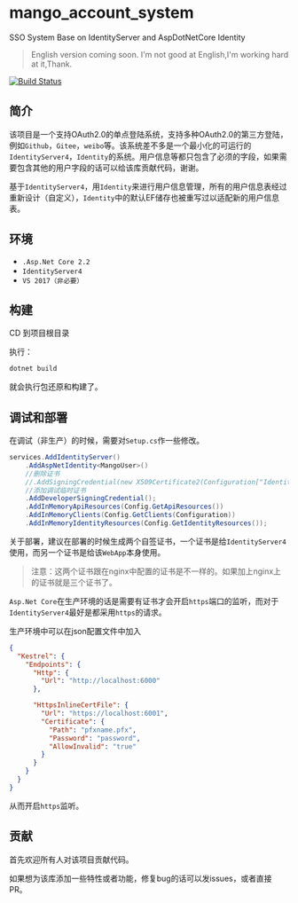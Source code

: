 # mango_account_system

SSO System Base on IdentityServer and AspDotNetCore Identity

> English version coming soon. I'm not good at English,I'm working hard at it,Thank.

[![Build Status](https://dev.azure.com/q932104843/mango_user_system/_apis/build/status/HahaMango.mango_account_system?branchName=master)](https://dev.azure.com/q932104843/mango_user_system/_build/latest?definitionId=4&branchName=master)

## 简介

该项目是一个支持OAuth2.0的单点登陆系统，支持多种OAuth2.0的第三方登陆，例如`Github`，`Gitee`，`weibo`等。该系统差不多是一个最小化的可运行的`IdentityServer4`，`Identity`的系统。用户信息等都只包含了必须的字段，如果需要包含其他的用户字段的话可以给该库贡献代码，谢谢。

基于`IdentityServer4`，用`Identity`来进行用户信息管理，所有的用户信息表经过重新设计（自定义），`Identity`中的默认EF储存也被重写过以适配新的用户信息表。

## 环境

- `.Asp.Net Core 2.2`
- `IdentityServer4`
- `VS 2017（非必要）`

## 构建

CD 到项目根目录

执行：

```powershell
dotnet build
```

就会执行包还原和构建了。

## 调试和部署

在调试（非生产）的时候，需要对`Setup.cs`作一些修改。

```csharp
services.AddIdentityServer()
    .AddAspNetIdentity<MangoUser>()
    //删除证书
    //.AddSigningCredential(new X509Certificate2(Configuration["IdentityServerPfx:Path"], Configuration["IdentityServerPfx:Password"]))
    //添加调试临时证书
    .AddDeveloperSigningCredential();
    .AddInMemoryApiResources(Config.GetApiResources())
    .AddInMemoryClients(Config.GetClients(Configuration))
    .AddInMemoryIdentityResources(Config.GetIdentityResources());
```

关于部署，建议在部署的时候生成两个自签证书，一个证书是给`IdentityServer4`使用，而另一个证书是给该`WebApp`本身使用。

> 注意：这两个证书跟在nginx中配置的证书是不一样的。如果加上nginx上的证书就是三个证书了。

`Asp.Net Core`在生产环境的话是需要有证书才会开启`https`端口的监听，而对于`IdentityServer4`最好是都采用`https`的请求。

生产环境中可以在json配置文件中加入

```json
{
  "Kestrel": {
    "Endpoints": {
      "Http": {
        "Url": "http://localhost:6000"
      },

      "HttpsInlineCertFile": {
        "Url": "https://localhost:6001",
        "Certificate": {
          "Path": "pfxname.pfx",
          "Password": "password",
          "AllowInvalid": "true"
        }
      }
    }
  }
}
```

从而开启`https`监听。

## 贡献

首先欢迎所有人对该项目贡献代码。

如果想为该库添加一些特性或者功能，修复bug的话可以发issues，或者直接PR。
